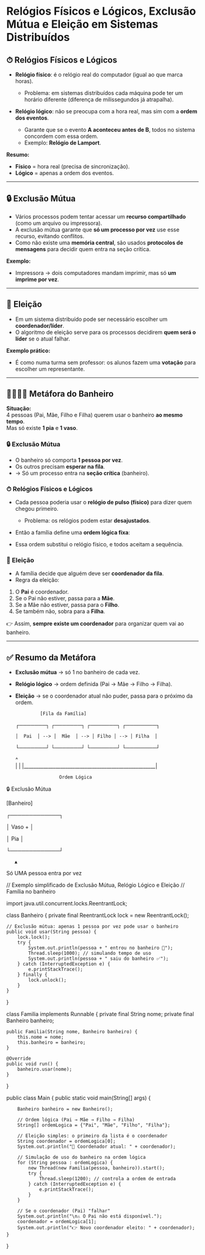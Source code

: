 # Relógios Físicos e Lógicos, Exclusão Mútua e Eleição em Sistemas Distribuídos  

## ⏱ Relógios Físicos e Lógicos  

- **Relógio físico**: é o relógio real do computador (igual ao que marca horas).  
  - Problema: em sistemas distribuídos cada máquina pode ter um horário diferente (diferença de milissegundos já atrapalha).  

- **Relógio lógico**: não se preocupa com a hora real, mas sim com a **ordem dos eventos**.  
  - Garante que se o evento **A aconteceu antes de B**, todos no sistema concordem com essa ordem.  
  - Exemplo: **Relógio de Lamport**.  

**Resumo:**  
- **Físico** = hora real (precisa de sincronização).  
- **Lógico** = apenas a ordem dos eventos.  

---

## 🔒 Exclusão Mútua  

- Vários processos podem tentar acessar um **recurso compartilhado** (como um arquivo ou impressora).  
- A exclusão mútua garante que **só um processo por vez** use esse recurso, evitando conflitos.  
- Como não existe uma **memória central**, são usados **protocolos de mensagens** para decidir quem entra na seção crítica.  

**Exemplo:**  
- Impressora → dois computadores mandam imprimir, mas só **um imprime por vez**.  

---

## 👑 Eleição  

- Em um sistema distribuído pode ser necessário escolher um **coordenador/líder**.  
- O algoritmo de eleição serve para os processos decidirem **quem será o líder** se o atual falhar. 

**Exemplo prático:**  
- É como numa turma sem professor: os alunos fazem uma **votação** para escolher um representante.  

---

## 👨‍👩‍👧‍👦 Metáfora do Banheiro  

**Situação:**  
4 pessoas (Pai, Mãe, Filho e Filha) querem usar o banheiro **ao mesmo tempo**.  
Mas só existe **1 pia** e **1 vaso**.  

### 🔒 Exclusão Mútua  
- O banheiro só comporta **1 pessoa por vez**.  
- Os outros precisam **esperar na fila**.  
- → Só um processo entra na **seção crítica** (banheiro).  

### ⏱ Relógios Físicos e Lógicos  
- Cada pessoa poderia usar o **relógio de pulso (físico)** para dizer quem chegou primeiro.  
  - Problema: os relógios podem estar **desajustados**.  
- Então a família define uma **ordem lógica fixa**:

- Essa ordem substitui o relógio físico, e todos aceitam a sequência.  

### 👑 Eleição  
- A família decide que alguém deve ser **coordenador da fila**.  
- Regra da eleição:  
1. O **Pai** é coordenador.  
2. Se o Pai não estiver, passa para a **Mãe**.  
3. Se a Mãe não estiver, passa para o **Filho**.  
4. Se também não, sobra para a **Filha**.  

👉 Assim, **sempre existe um coordenador** para organizar quem vai ao banheiro.  

---

## ✅ Resumo da Metáfora  

- **Exclusão mútua** → só 1 no banheiro de cada vez.  
- **Relógio lógico** → ordem definida (Pai → Mãe → Filho → Filha).  
- **Eleição** → se o coordenador atual não puder, passa para o próximo da ordem.



               [Fila da Família]

  ┌───────┐     ┌───────┐     ┌───────┐     ┌────────┐

      │  Pai  │ --> │  Mãe  │ --> │ Filho │ --> │ Filha  │

  └───────┘     └───────┘     └───────┘     └────────┘


  ^                                                
  |                                                      |
  |______________________________________________________|              

                      Ordem Lógica


🔒 Exclusão Mútua

[Banheiro]
   
   ┌─────────────┐
   
   │   Vaso +    │
   
   │    Pia      │
   
   └─────────────┘
      
       ▲
       
Só UMA pessoa entra por vez

// Exemplo simplificado de Exclusão Mútua, Relógio Lógico e Eleição
// Família no banheiro

import java.util.concurrent.locks.ReentrantLock;

class Banheiro {
    private final ReentrantLock lock = new ReentrantLock();

    // Exclusão mútua: apenas 1 pessoa por vez pode usar o banheiro
    public void usar(String pessoa) {
        lock.lock();
        try {
            System.out.println(pessoa + " entrou no banheiro 🚻");
            Thread.sleep(1000); // simulando tempo de uso
            System.out.println(pessoa + " saiu do banheiro ✅");
        } catch (InterruptedException e) {
            e.printStackTrace();
        } finally {
            lock.unlock();
        }
    }
}

class Familia implements Runnable {
    private final String nome;
    private final Banheiro banheiro;

    public Familia(String nome, Banheiro banheiro) {
        this.nome = nome;
        this.banheiro = banheiro;
    }

    @Override
    public void run() {
        banheiro.usar(nome);
    }
}

public class Main {
    public static void main(String[] args) {

        Banheiro banheiro = new Banheiro();

        // Ordem lógica (Pai → Mãe → Filho → Filha)
        String[] ordemLogica = {"Pai", "Mãe", "Filho", "Filha"};

        // Eleição simples: o primeiro da lista é o coordenador
        String coordenador = ordemLogica[0];
        System.out.println("👑 Coordenador atual: " + coordenador);

        // Simulação de uso do banheiro na ordem lógica
        for (String pessoa : ordemLogica) {
            new Thread(new Familia(pessoa, banheiro)).start();
            try {
                Thread.sleep(1200); // controla a ordem de entrada
            } catch (InterruptedException e) {
                e.printStackTrace();
            }
        }

        // Se o coordenador (Pai) "falhar"
        System.out.println("\n⚠️ O Pai não está disponível.");
        coordenador = ordemLogica[1];
        System.out.println("👉 Novo coordenador eleito: " + coordenador);
    }
}


